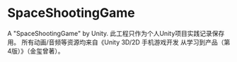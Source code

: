 # SpaceShootingGame
A "SpaceShootingGame" by Unity.
此工程只作为个人Unity项目实践记录保存用。
所有动画/音频等资源均来自《Unity 3D/2D 手机游戏开发 从学习到产品（第4版）》（金玺曾著）。
